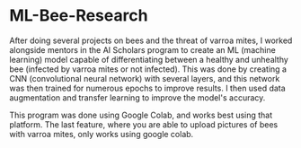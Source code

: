 # ML-Bee-Research
After doing several projects on bees and the threat of varroa mites, I worked alongside mentors in the AI Scholars program to create an ML (machine learning) model capable of differentiating between a healthy and unhealthy bee (infected by varroa mites or not infected). This was done by creating a CNN (convolutional neural network) with several layers, and this network was then trained for numerous epochs to improve results. I then used data augmentation and transfer learning to improve the model's accuracy.

This program was done using Google Colab, and works best using that platform. The last feature, where you are able to upload pictures of bees with varroa mites, only works using google colab.
